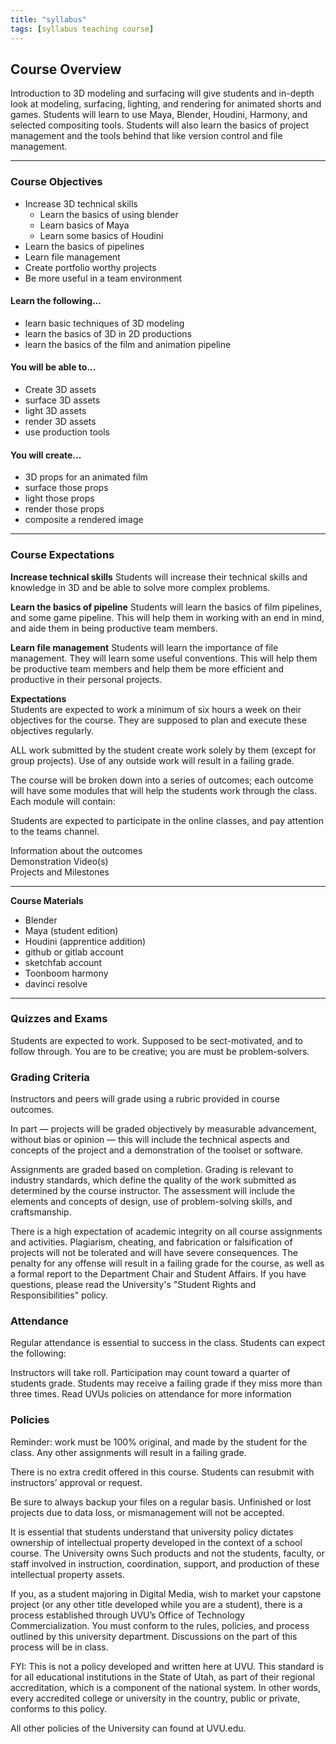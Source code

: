 ```yaml
---
title: "syllabus"
tags: [syllabus teaching course]
---
```



## Course Overview
Introduction to 3D modeling and surfacing will give students and in-depth look at modeling, surfacing, lighting, and rendering for animated shorts and games.
Students will learn to use Maya, Blender, Houdini, Harmony, and selected compositing tools. Students will also learn the basics of project management and the tools behind that like version control and file management.

---

### Course Objectives
- Increase 3D technical skills
	- Learn the basics of using blender
	- Learn basics of Maya
	- Learn some basics of Houdini
- Learn the basics of pipelines
- Learn file management
- Create portfolio worthy projects
- Be more useful in a team environment


#### Learn the following...
- learn basic techniques of 3D modeling
- learn the basics of 3D in 2D productions
- learn the basics of the film and animation pipeline


#### You will be able to...
- Create 3D assets
- surface 3D assets
- light 3D assets
- render 3D assets
- use production tools


#### You will create...
- 3D props for an animated film
- surface those props
- light those props
- render those props
- composite a rendered image

---

### Course Expectations


**Increase technical skills**
Students will increase their technical skills and knowledge in 3D and be able to solve more complex problems.

**Learn the basics of pipeline**
Students will learn the basics of film pipelines, and some game pipeline. This will help them in working with an end in mind, and aide them in being productive team members.

**Learn file management**
Students will learn the importance of file management. They will learn some useful conventions. This will help them be productive team members and help them be more efficient and productive in their personal projects.

**Expectations**  
Students are expected to work a minimum of six hours a week on their objectives for the course. They are supposed to plan and execute these objectives regularly.

ALL work submitted by the student create work solely by them (except for group projects). Use of any outside work will result in a failing grade.

The course will be broken down into a series of outcomes; each outcome will have some modules that will help the students work through the class. Each module will contain:

Students are expected to participate in the online classes, and pay attention to the teams channel.

Information about the outcomes  
Demonstration Video(s)  
Projects and Milestones  

---

**Course Materials**
- Blender
- Maya (student edition)
- Houdini (apprentice addition)
- github or gitlab account
- sketchfab account
- Toonboom harmony
- davinci resolve

---

### Quizzes and Exams

Students are expected to work. Supposed to be sect-motivated, and to follow through. You are to be creative; you are must be problem-solvers.

### Grading Criteria

Instructors and peers will grade using a rubric provided in course outcomes.

In part — projects will be graded objectively by measurable advancement, without bias or opinion — this will include the technical aspects and concepts of the project and a demonstration of the toolset or software.

Assignments are graded based on completion. Grading is relevant to industry standards, which define the quality of the work submitted as determined by the course instructor. The assessment will include the elements and concepts of design, use of problem-solving skills, and craftsmanship.

There is a high expectation of academic integrity on all course assignments and activities. Plagiarism, cheating, and fabrication or falsification of projects will not be tolerated and will have severe consequences. The penalty for any offense will result in a failing grade for the course, as well as a formal report to the Department Chair and Student Affairs. If you have questions, please read the University's "Student Rights and Responsibilities" policy.

### Attendance

Regular attendance is essential to success in the class. Students can expect the following:

Instructors will take roll. Participation may count toward a quarter of students grade. Students may receive a failing grade if they miss more than three times. Read UVUs policies on attendance for more information

### Policies

Reminder: work must be 100% original, and made by the student for the class. Any other assignments will result in a failing grade.

There is no extra credit offered in this course. Students can resubmit with instructors’ approval or request.

Be sure to always backup your files on a regular basis. Unfinished or lost projects due to data loss, or mismanagement will not be accepted.

It is essential that students understand that university policy dictates ownership of intellectual property developed in the context of a school course. The University owns Such products and not the students, faculty, or staff involved in instruction, coordination, support, and production of these intellectual property assets.

If you, as a student majoring in Digital Media, wish to market your capstone project (or any other title developed while you are a student), there is a process established through UVU’s Office of Technology Commercialization. You must conform to the rules, policies, and process outlined by this university department. Discussions on the part of this process will be in class.

FYI: This is not a policy developed and written here at UVU. This standard is for all educational institutions in the State of Utah, as part of their regional accreditation, which is a component of the national system. In other words, every accredited college or university in the country, public or private, conforms to this policy.

All other policies of the University can found at UVU.edu.
